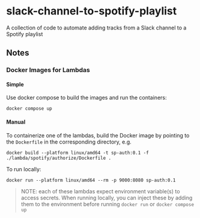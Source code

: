 # slack-channel-to-spotify-playlist
A collection of code to automate adding tracks from a Slack channel to a Spotify playlist

## Notes

### Docker Images for Lambdas

#### Simple

Use docker compose to build the images and run the containers:

```
docker compose up
```

#### Manual

To containerize one of the lambdas, build the Docker image by pointing to the `Dockerfile` in the corresponding directory, e.g.

```
docker build --platform linux/amd64 -t sp-auth:0.1 -f ./lambda/spotify/authorize/Dockerfile .  
```

To run locally:

```
docker run --platform linux/amd64 --rm -p 9000:8080 sp-auth:0.1  
```

> NOTE: each of these lambdas expect environment variable(s) to access secrets. When running locally, you can inject these by adding them to the environment before running `docker run` or `docker compose up`